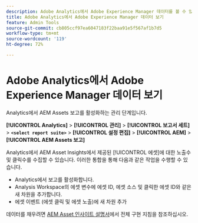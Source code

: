 ```yaml
---
description: Adobe Analytics에서 Adobe Experience Manager 데이터를 볼 수 있습니다
title: Adobe Analytics에서 Adobe Experience Manager 데이터 보기
feature: Admin Tools
source-git-commit: cb805ccf97ea6047183f22baa91e5f567af1b7d5
workflow-type: tm+mt
source-wordcount: '119'
ht-degree: 72%

---
```



# Adobe Analytics에서 Adobe Experience Manager 데이터 보기

Analytics에서 AEM Assets 보고를 활성화하는 관리 단계입니다.

**[!UICONTROL Analytics]** > **[!UICONTROL 관리]** > **[!UICONTROL 보고서 세트]** > **`<select report suite>`** > **[!UICONTROL 설정 편집]** > **[!UICONTROL AEM]** > **[!UICONTROL AEM Assets 보고]**

Analytics에서 AEM Asset Insights에서 제공된 [!UICONTROL 에셋]에 대한 노출수 및 클릭수를 수집할 수 있습니다. 이러한 통합을 통해 다음과 같은 작업을 수행할 수 있습니다.

* Analytics에서 보고를 활성화합니다.
* Analysis Workspace의 에셋 변수에 에셋 ID, 에셋 소스 및 클릭한 에셋 ID와 같은 새 차원을 추가합니다.
* 에셋 이벤트 (에셋 클릭 및 에셋 노출)에 새 차원 추가

데이터를 채우려면 [AEM Asset 인사이트 설명서](https://experienceleague.adobe.com/docs/experience-manager-cloud-service/assets/manage/assets-insights.html)에서 전체 구현 지침을 참조하십시오.

<!--The content in this article is duplicated with the content in the Integration guide (aem-assets-reporting.md)-->
